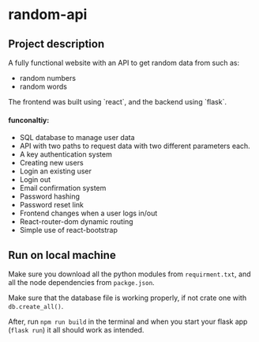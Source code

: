 # random-api

<h2>Project description</h2>

A fully functional website with an API to get random data from such as: 
<ul>
 <li>random numbers</li>
 <li>random words</li>
</ul>
The frontend was built using `react`, and the backend using `flask`.
 
 
<h4> funconaltiy:</h4>
<ul>
 <li> SQL database to manage user data </li>
 <li> API with two paths to request data with two different parameters each.</li>
 <li> A key authentication system</li>
 <li> Creating new users </li>
 <li> Login an existing user</li>
 <li> Login out </li>
 <li> Email confirmation system </li>
 <li> Password hashing </li>
 <li> Password reset link </li>
 <li> Frontend changes when a user logs in/out </li>
 <li> React-router-dom dynamic routing </li>
 <li> Simple use of react-bootstrap </li>
</ul>



<h2>Run on local machine</h2>

Make sure you download all the python modules from `requirment.txt`, and all the node dependencies from `packge.json`.

Make sure that the database file is working properly, if not crate one with `db.create_all()`.

After, run `npm run build` in the terminal and when you start your flask app (`flask run`) it all should work as intended.


 
